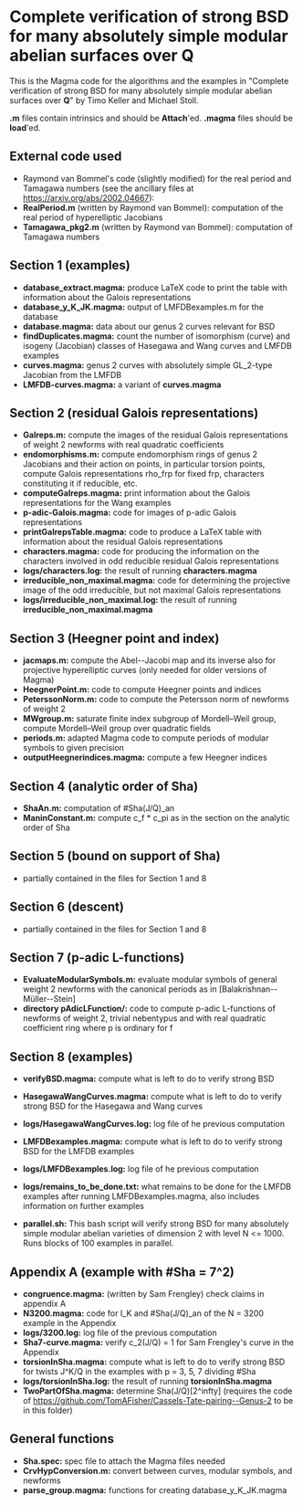 # Complete verification of strong BSD for many absolutely simple modular abelian surfaces over __Q__

This is the Magma code for the algorithms and the examples in "Complete verification of strong BSD for many absolutely simple modular abelian surfaces over __Q__" by Timo Keller and Michael Stoll.

__.m__ files contain intrinsics and should be __Attach__'ed. __.magma__ files should be __load__'ed.

## External code used
* Raymond van Bommel's code (slightly modified) for the real period and Tamagawa numbers (see the ancillary files at https://arxiv.org/abs/2002.04667):
* __RealPeriod.m__ (written by Raymond van Bommel): computation of the real period of hyperelliptic Jacobians
* __Tamagawa_pkg2.m__ (written by Raymond van Bommel): computation of Tamagawa numbers

## Section 1 (examples)
* __database_extract.magma:__ produce LaTeX code to print the table with information about the Galois representations
* __database_y_K_JK.magma:__ output of LMFDBexamples.m for the database
* __database.magma:__ data about our genus 2 curves relevant for BSD
* __findDuplicates.magma:__ count the number of isomorphism (curve) and isogeny (Jacobian) classes of Hasegawa and Wang curves and LMFDB examples
* __curves.magma:__ genus 2 curves with absolutely simple GL_2-type Jacobian from the LMFDB
* __LMFDB-curves.magma:__ a variant of __curves.magma__

## Section 2 (residual Galois representations)
* __Galreps.m:__ compute the images of the residual Galois representations of weight 2 newforms with real quadratic coefficients
* __endomorphisms.m:__ compute endomorphism rings of genus 2 Jacobians and their action on points, in particular torsion points, compute Galois representations rho_frp for fixed frp, characters constituting it if reducible, etc.
* __computeGalreps.magma:__ print information about the Galois representations for the Wang examples
* __p-adic-Galois.magma:__ code for images of p-adic Galois representations
* __printGalrepsTable.magma:__ code to produce a LaTeX table with information about the residual Galois representations
* __characters.magma:__ code for producing the information on the characters involved in odd reducible residual Galois representations
* __logs/characters.log:__ the result of running __characters.magma__
* __irreducible_non_maximal.magma:__ code for determining the projective image of the odd irreducible, but not maximal Galois representations
* __logs/irreducible_non_maximal.log:__ the result of running __irreducible_non_maximal.magma__

## Section 3 (Heegner point and index)
* __jacmaps.m:__ compute the Abel--Jacobi map and its inverse also for projective hyperelliptic curves (only needed for older versions of Magma)
* __HeegnerPoint.m:__ code to compute Heegner points and indices
* __PeterssonNorm.m:__ code to compute the Petersson norm of newforms of weight 2
* __MWgroup.m:__ saturate finite index subgroup of Mordell–Weil group, compute Mordell–Weil group over quadratic fields
* __periods.m:__ adapted Magma code to compute periods of modular symbols to given precision
* __outputHeegnerindices.magma:__ compute a few Heegner indices

## Section 4 (analytic order of Sha)
* __ShaAn.m:__ computation of #Sha(J/Q)_an
* __ManinConstant.m:__ compute c_f * c_pi as in the section on the analytic order of Sha

## Section 5 (bound on support of Sha)
* partially contained in the files for Section 1 and 8

## Section 6 (descent)
* partially contained in the files for Section 1 and 8

## Section 7 (p-adic L-functions)
* __EvaluateModularSymbols.m:__ evaluate modular symbols of general weight 2 newforms with the canonical periods as in [Balakrishnan--Müller--Stein]
* __directory pAdicLFunction/:__ code to compute p-adic L-functions of newforms of weight 2, trivial nebentypus and with real quadratic coefficient ring where p is ordinary for f

## Section 8 (examples)
* __verifyBSD.magma:__ compute what is left to do to verify strong BSD
* __HasegawaWangCurves.magma:__ compute what is left to do to verify strong BSD for the Hasegawa and Wang curves
* __logs/HasegawaWangCurves.log:__ log file of he previous computation
* __LMFDBexamples.magma:__ compute what is left to do to verify strong BSD for the LMFDB examples
* __logs/LMFDBexamples.log:__ log file of he previous computation
* __logs/remains_to_be_done.txt:__ what remains to be done for the LMFDB examples after running LMFDBexamples.magma, also includes information on further examples

* __parallel.sh:__ This bash script will verify strong BSD for many absolutely simple modular abelian varieties of dimension 2 with level N <= 1000. Runs blocks of 100 examples in parallel.

## Appendix A (example with #Sha = 7^2)
* __congruence.magma:__ (written by Sam Frengley) check claims in appendix A
* __N3200.magma:__ code for I_K and #Sha(J/Q)_an of the N = 3200 example in the Appendix
* __logs/3200.log:__ log file of the previous computation
* __Sha7-curve.magma:__ verify c_2(J/Q) = 1 for Sam Frengley's curve in the Appendix
* __torsionInSha.magma:__ compute what is left to do to verify strong BSD for twists J^K/Q in the examples with p = 3, 5, 7 dividing #Sha
* __logs/torsionInSha.log:__ the result of running __torsionInSha.magma__
* __TwoPartOfSha.magma:__ determine Sha(J/Q)[2^infty] (requires the code of https://github.com/TomAFisher/Cassels-Tate-pairing--Genus-2 to be in this folder)

## General functions
* __Sha.spec:__ spec file to attach the Magma files needed
* __CrvHypConversion.m:__ convert between curves, modular symbols, and newforms
* __parse_group.magma:__ functions for creating database_y_K_JK.magma
